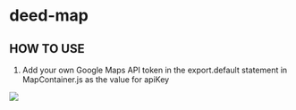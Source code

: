 # deed-map

## HOW TO USE

1. Add your own Google Maps API token in the export.default statement in MapContainer.js as the value for apiKey

![](https://github.com/nabramow/deed-map/blob/dev/images/GM-API-token-location.png)

